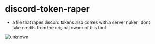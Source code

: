 # discord-token-raper
* a file that rapes discord tokens also comes with a server nuker i dont take credits from the original owner of this tool 

![unknown](https://user-images.githubusercontent.com/69834750/109102924-d93caf80-7764-11eb-85f9-8c4f1d6f6973.png)
